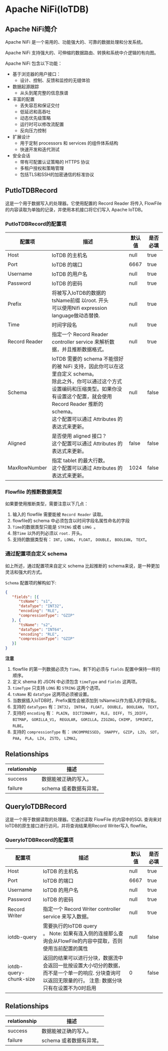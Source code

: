 <!--

    Licensed to the Apache Software Foundation (ASF) under one
    or more contributor license agreements.  See the NOTICE file
    distributed with this work for additional information
    regarding copyright ownership.  The ASF licenses this file
    to you under the Apache License, Version 2.0 (the
    "License"); you may not use this file except in compliance
    with the License.  You may obtain a copy of the License at
    
        http://www.apache.org/licenses/LICENSE-2.0
    
    Unless required by applicable law or agreed to in writing,
    software distributed under the License is distributed on an
    "AS IS" BASIS, WITHOUT WARRANTIES OR CONDITIONS OF ANY
    KIND, either express or implied.  See the License for the
    specific language governing permissions and limitations
    under the License.

-->
# Apache NiFi(IoTDB)

## Apache NiFi简介

Apache NiFi 是一个易用的、功能强大的、可靠的数据处理和分发系统。

Apache NiFi 支持强大的、可伸缩的数据路由、转换和系统中介逻辑的有向图。

Apache NiFi 包含以下功能：

* 基于浏览器的用户接口：
    * 设计、控制、反馈和监控的无缝体验
* 数据起源跟踪
    * 从头到尾完整的信息族谱
* 丰富的配置
    * 丢失容忍和保证交付
    * 低延迟和高吞吐
    * 动态优先级策略
    * 运行时可以修改流配置
    * 反向压力控制
* 扩展设计
    * 用于定制 processors 和 services 的组件体系结构
    * 快速开发和迭代测试
* 安全会话
    * 带有可配置认证策略的 HTTPS 协议
    * 多租户授权和策略管理
    * 包括TLS和SSH的加密通信的标准协议

## PutIoTDBRecord

这是一个用于数据写入的处理器。它使用配置的 Record Reader 将传入 FlowFile 的内容读取为单独的记录，并使用本机接口将它们写入 Apache IoTDB。

### PutIoTDBRecord的配置项

| 配置项        | 描述                                                                                                                                                            | 默认值 | 是否必填 |
| ------------- |---------------------------------------------------------------------------------------------------------------------------------------------------------------| ------ | -------- |
| Host          | IoTDB 的主机名                                                                                                                                                    | null   | true     |
| Port          | IoTDB 的端口                                                                                                                                                     | 6667   | true     |
| Username      | IoTDB 的用户名                                                                                                                                                    | null   | true     |
| Password      | IoTDB 的密码                                                                                                                                                     | null   | true     |
| Prefix        | 将被写入IoTDB的数据的tsName前缀 以root. 开头 <br /> 可以使用Nifi expression language做动态替换.                                                                        | null          | true      |
| Time          | 时间字段名                                                                                        | null          | true      |
| Record Reader | 指定一个 Record Reader controller service 来解析数据，并且推断数据格式。                                                                                                         | null   | true     |
| Schema        | IoTDB 需要的 schema 不能很好的被 NiFi 支持，因此你可以在这里自定义 schema。<br />除此之外，你可以通过这个方式设置编码和压缩类型。如果你没有设置这个配置，就会使用 Record Reader 推断的 schema。<br />这个配置可以通过 Attributes 的表达式来更新。 | null   | false    |
| Aligned       | 是否使用 aligned 接口？<br />这个配置可以通过 Attributes 的表达式来更新。                                                                                                            | false  | false    |
| MaxRowNumber  | 指定 tablet 的最大行数。<br />这个配置可以通过 Attributes 的表达式来更新。                                                                                                            | 1024   | false    |

### Flowfile 的推断数据类型

如果要使用推断类型，需要注意以下几点：

1. 输入的 flowfile 需要能被 `Record Reader` 读取。
2. flowfile的 schema 中必须包含以时间字段名属性命名的字段
3. `Time`的数据类型只能是 `STRING`  或者  `LONG `。
4. 除`Time` 以外的列必须以 `root.` 开头。
5. 支持的数据类型有： `INT`，`LONG`， `FLOAT`， `DOUBLE`， `BOOLEAN`， `TEXT`。

### 通过配置项自定义 schema

如上所述，通过配置项来自定义 schema 比起推断的 schema来说，是一种更加灵活和强大的方式。

 `Schema` 配置项的解构如下:

```json
{
   "fields": [{
      "tsName": "s1",
      "dataType": "INT32",
      "encoding": "RLE",
      "compressionType": "GZIP"
   }, {
      "tsName": "s2",
      "dataType": "INT64",
      "encoding": "RLE",
      "compressionType": "GZIP"
   }]
}
```

**注意**

1. flowfile 的第一列数据必须为 `Time`。剩下的必须与 `fields` 配置中保持一样的顺序。
1. 定义 shema 的 JSON 中必须包含 `timeType` and `fields` 这两项。
2. `timeType` 只支持 `LONG` 和 `STRING` 这两个选项。
3. `tsName` 和 `dataType` 这两项必须被设置。
4. 当数据插入IoTDB时，Prefix属性会被添加到 tsName以作为插入的字段名。
5. 支持的 `dataTypes` 有：`INT32`， `INT64`， `FLOAT`， `DOUBLE`， `BOOLEAN`， `TEXT`。
6. 支持的 `encoding` 有： `PLAIN`， `DICTIONARY`， `RLE`， `DIFF`， `TS_2DIFF`， `BITMAP`， `GORILLA_V1`， `REGULAR`， `GORILLA`，`ZIGZAG`，`CHIMP`， `SPRINTZ`， `RLBE`。
7. 支持的 `compressionType` 有： `UNCOMPRESSED`， `SNAPPY`， `GZIP`， `LZO`， `SDT`， `PAA`， `PLA`， `LZ4`， `ZSTD`， `LZMA2`。

## Relationships

| relationship | 描述                    |
| ------------ | ----------------------- |
| success      | 数据能被正确的写入。    |
| failure      | schema 或者数据有异常。 |

## QueryIoTDBRecord

这是一个用于数据读取的处理器。它通过读取 FlowFile 的内容中的SQL 查询来对IoTDB的原生接口进行访问，并将查询结果用Record Writer写入 flowfile。

### QueryIoTDBRecord的配置项

| 配置项        | 描述                                                                             | 默认值 | 是否必填 |
| ------------- |--------------------------------------------------------------------------------| ------ | -------- |
| Host          | IoTDB 的主机名                                                                     | null   | true     |
| Port          | IoTDB 的端口                                                                      | 6667   | true     |
| Username      | IoTDB 的用户名                                                                     | null   | true     |
| Password      | IoTDB 的密码                                                                      | null   | true     |
| Record Writer | 指定一个 Record Writer controller service 来写入数据。                                   | null   | true     |
| iotdb-query        | 需要执行的IoTDB query <br>。 Note: 如果有连入侧的连接那么查询会从FlowFile的内容中提取，否则使用当前配置的属性        | null      | false     |
| iotdb-query-chunk-size  | 返回的结果可以进行分块，数据流中会返回一批按设置大小切分的数据，而不是一个单一的响应. 分块查询可以返回无限量的行。 注意: 数据分块只有在设置不为0时启用 | 0         | false     |


## Relationships

| relationship | 描述                    |
| ------------ | ----------------------- |
| success      | 数据能被正确的写入。    |
| failure      | schema 或者数据有异常。 |
